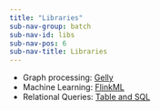 ```yaml
---
title: "Libraries"
sub-nav-group: batch
sub-nav-id: libs
sub-nav-pos: 6
sub-nav-title: Libraries
---
```

<!--
Licensed to the Apache Software Foundation (ASF) under one
or more contributor license agreements.  See the NOTICE file
distributed with this work for additional information
regarding copyright ownership.  The ASF licenses this file
to you under the Apache License, Version 2.0 (the
"License"); you may not use this file except in compliance
with the License.  You may obtain a copy of the License at

  http://www.apache.org/licenses/LICENSE-2.0

Unless required by applicable law or agreed to in writing,
software distributed under the License is distributed on an
"AS IS" BASIS, WITHOUT WARRANTIES OR CONDITIONS OF ANY
KIND, either express or implied.  See the License for the
specific language governing permissions and limitations
under the License.
-->

- Graph processing: [Gelly](gelly_guide.html)
- Machine Learning: [FlinkML](ml/index.html)
- Relational Queries: [Table and SQL](table.html)
